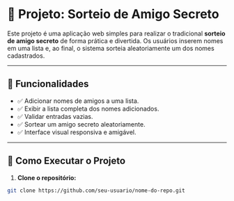 # 🎁 Projeto: Sorteio de Amigo Secreto

Este projeto é uma aplicação web simples para realizar o tradicional **sorteio de amigo secreto** de forma prática e divertida. Os usuários inserem nomes em uma lista e, ao final, o sistema sorteia aleatoriamente um dos nomes cadastrados.

---

## 📌 Funcionalidades

- ✅ Adicionar nomes de amigos a uma lista.
- ✅ Exibir a lista completa dos nomes adicionados.
- ✅ Validar entradas vazias.
- ✅ Sortear um amigo secreto aleatoriamente.
- ✅ Interface visual responsiva e amigável.

---

## 🚀 Como Executar o Projeto

1. **Clone o repositório:**

```bash
git clone https://github.com/seu-usuario/nome-do-repo.git
